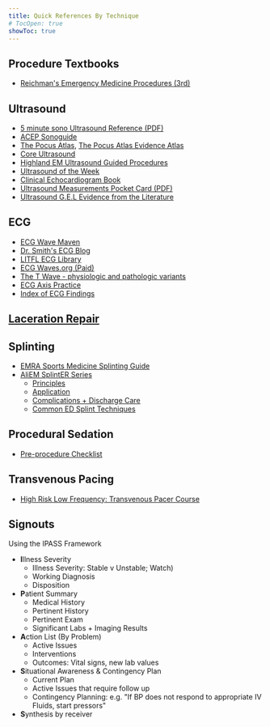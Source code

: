 ```yaml
---
title: Quick References By Technique
# TocOpen: true
showToc: true
---
```


## Procedure Textbooks

- [Reichman's Emergency Medicine Procedures (3rd)](https://livejohnshopkins-my.sharepoint.com/:b:/r/personal/cpike2_jh_edu/Documents/Medicine/2%20Residency/Clinical%20Resources/Emergency%20Medicine/Reichman%20Emergency%20Medicine%20Procedures.pdf?csf=1&web=1&e=mJCqee)

## Ultrasound

- [5 minute sono Ultrasound Reference (PDF)](/pdfs/Ultrasound%20Basic%20Reference%20Values.pdf)
- [ACEP Sonoguide](https://www.acep.org/sonoguide/basic/)
- [The Pocus Atlas](https://www.thepocusatlas.com/), [The Pocus Atlas Evidence Atlas](https://www.thepocusatlas.com/ea-home)
- [Core Ultrasound](https://www.coreultrasound.com/)
- [Highland EM Ultrasound Guided Procedures](https://highlandultrasound.com/)
- [Ultrasound of the Week](https://www.coreultrasound.com/category/ultrasound-of-the-week/)
- [Clinical Echocardiogram Book](https://ecgwaves.com/course/clinical-echocardiography/)
- [Ultrasound Measurements Pocket Card (PDF)](/pdfs/Ultrasound%20Measurements%20Pocketcard%204x6.pdf)
- [Ultrasound G.E.L Evidence from the Literature](https://www.ultrasoundgel.org/)

## ECG

- [ECG Wave Maven](https://ecg.bidmc.harvard.edu/maven/displist.asp?ans=0)
- [Dr. Smith's ECG Blog](https://hqmeded-ecg.blogspot.com/)
- [LITFL ECG Library](https://litfl.com/ecg-library/)
- [ECG Waves.org (Paid)](https://ecgwaves.com/)
- [The T Wave - physiologic and pathologic variants](https://ecgwaves.com/the-t-wave-physiology-variants-and-ecg-features/)
- [ECG Axis Practice](https://david-shrk.github.io/ecgaxistrainer/)
- [Index of ECG Findings](https://litfl.com/ecg-library/diagnosis/)

## [Laceration Repair](/technique/laceration)

## Splinting

- [EMRA Sports Medicine Splinting Guide](/pdfs/EMRA%20Sports%20Medicine%20Splinting%20Techniques.pdf)
- [AliEM SplintER Series](https://www.aliem.com/splinter-series/)
  - [Principles](https://www.aliem.com/splinter-series-splint-principles-101/)
  - [Application](https://www.aliem.com/splinter-series-splint-application-principles-102/)
  - [Complications + Discharge Care](https://www.aliem.com/splinter-series-103/)
  - [Common ED Splint Techniques](https://www.aliem.com/splinter-series-104/)

## Procedural Sedation

- [Pre-procedure Checklist](/pdfs/procedural_sedation_checklist.pdf)

## Transvenous Pacing

- [High Risk Low Frequency: Transvenous Pacer Course](https://romron.wixsite.com/romron/post/high-risk-low-frequency-presents-the-transvenous-pacer-course)

## Signouts

Using the IPASS Framework

- **I**llness Severity
  - Illness Severity: Stable v Unstable; Watch)
  - Working Diagnosis
  - Disposition
- **P**atient Summary
  - Medical History
  - Pertinent History
  - Pertinent Exam
  - Significant Labs + Imaging Results
- **A**ction List (By Problem)
  - Active Issues
  - Interventions
  - Outcomes: Vital signs, new lab values
- **S**ituational Awareness & Contingency Plan
  - Current Plan
  - Active Issues that require follow up
  - Contingency Planning: e.g. "If BP does not respond to appropriate IV Fluids, start pressors"
- **S**ynthesis by receiver
